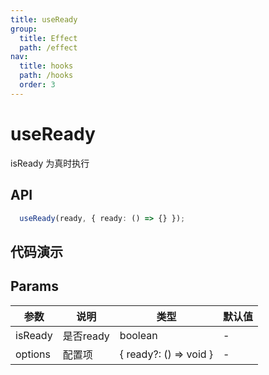 ```yaml
---
title: useReady
group:
  title: Effect
  path: /effect
nav:
  title: hooks
  path: /hooks
  order: 3
---
```


# useReady
isReady 为真时执行

## API

```typescript
  useReady(ready, { ready: () => {} });
```


## 代码演示


## Params

| 参数 | 说明                 | 类型       | 默认值 |
| ---- | -------------------- | ---------- | ------ |
| isReady   | 是否ready | boolean | -      |
| options | 配置项               |  { ready?: () => void }     | -      |
